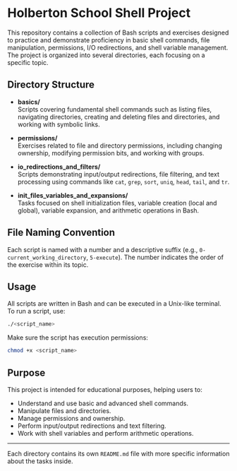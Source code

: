 # Holberton School Shell Project

This repository contains a collection of Bash scripts and exercises designed to practice and demonstrate proficiency in basic shell commands, file manipulation, permissions, I/O redirections, and shell variable management. The project is organized into several directories, each focusing on a specific topic.

## Directory Structure

- **basics/**  
  Scripts covering fundamental shell commands such as listing files, navigating directories, creating and deleting files and directories, and working with symbolic links.

- **permissions/**  
  Exercises related to file and directory permissions, including changing ownership, modifying permission bits, and working with groups.

- **io_redirections_and_filters/**  
  Scripts demonstrating input/output redirections, file filtering, and text processing using commands like `cat`, `grep`, `sort`, `uniq`, `head`, `tail`, and `tr`.

- **init_files_variables_and_expansions/**  
  Tasks focused on shell initialization files, variable creation (local and global), variable expansion, and arithmetic operations in Bash.

## File Naming Convention

Each script is named with a number and a descriptive suffix (e.g., `0-current_working_directory`, `5-execute`). The number indicates the order of the exercise within its topic.

## Usage

All scripts are written in Bash and can be executed in a Unix-like terminal. To run a script, use:

```sh
./<script_name>
```

Make sure the script has execution permissions:

```sh
chmod +x <script_name>
```

## Purpose

This project is intended for educational purposes, helping users to:

- Understand and use basic and advanced shell commands.
- Manipulate files and directories.
- Manage permissions and ownership.
- Perform input/output redirections and text filtering.
- Work with shell variables and perform arithmetic operations.

---

Each directory contains its own `README.md` file with more specific information about the tasks inside.